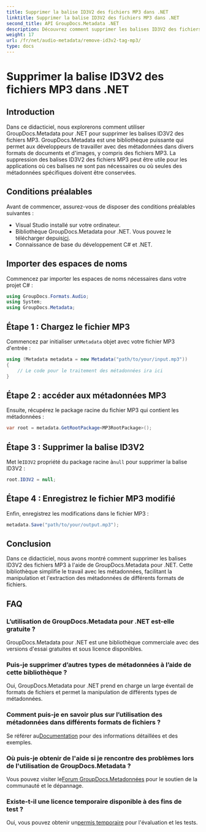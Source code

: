 ```yaml
---
title: Supprimer la balise ID3V2 des fichiers MP3 dans .NET
linktitle: Supprimer la balise ID3V2 des fichiers MP3 dans .NET
second_title: API GroupDocs.Metadata .NET
description: Découvrez comment supprimer les balises ID3V2 des fichiers MP3 à l’aide de GroupDocs.Metadata pour .NET. Gérez efficacement les métadonnées dans vos projets C#.
weight: 17
url: /fr/net/audio-metadata/remove-id3v2-tag-mp3/
type: docs
---
```

# Supprimer la balise ID3V2 des fichiers MP3 dans .NET

## Introduction
Dans ce didacticiel, nous explorerons comment utiliser GroupDocs.Metadata pour .NET pour supprimer les balises ID3V2 des fichiers MP3. GroupDocs.Metadata est une bibliothèque puissante qui permet aux développeurs de travailler avec des métadonnées dans divers formats de documents et d'images, y compris des fichiers MP3. La suppression des balises ID3V2 des fichiers MP3 peut être utile pour les applications où ces balises ne sont pas nécessaires ou où seules des métadonnées spécifiques doivent être conservées.
## Conditions préalables
Avant de commencer, assurez-vous de disposer des conditions préalables suivantes :
- Visual Studio installé sur votre ordinateur.
-  Bibliothèque GroupDocs.Metadata pour .NET. Vous pouvez le télécharger depuis[ici](https://releases.groupdocs.com/metadata/net/).
- Connaissance de base du développement C# et .NET.

## Importer des espaces de noms
Commencez par importer les espaces de noms nécessaires dans votre projet C# :
```csharp
using GroupDocs.Formats.Audio;
using System;
using GroupDocs.Metadata;
```
## Étape 1 : Chargez le fichier MP3
 Commencez par initialiser un`Metadata` objet avec votre fichier MP3 d'entrée :
```csharp
using (Metadata metadata = new Metadata("path/to/your/input.mp3"))
{
    // Le code pour le traitement des métadonnées ira ici
}
```
## Étape 2 : accéder aux métadonnées MP3
Ensuite, récupérez le package racine du fichier MP3 qui contient les métadonnées :
```csharp
var root = metadata.GetRootPackage<MP3RootPackage>();
```
## Étape 3 : Supprimer la balise ID3V2
 Met le`ID3V2` propriété du package racine à`null` pour supprimer la balise ID3V2 :
```csharp
root.ID3V2 = null;
```
## Étape 4 : Enregistrez le fichier MP3 modifié
Enfin, enregistrez les modifications dans le fichier MP3 :
```csharp
metadata.Save("path/to/your/output.mp3");
```

## Conclusion
Dans ce didacticiel, nous avons montré comment supprimer les balises ID3V2 des fichiers MP3 à l'aide de GroupDocs.Metadata pour .NET. Cette bibliothèque simplifie le travail avec les métadonnées, facilitant la manipulation et l'extraction des métadonnées de différents formats de fichiers.

## FAQ
### L’utilisation de GroupDocs.Metadata pour .NET est-elle gratuite ?
GroupDocs.Metadata pour .NET est une bibliothèque commerciale avec des versions d'essai gratuites et sous licence disponibles.
### Puis-je supprimer d’autres types de métadonnées à l’aide de cette bibliothèque ?
Oui, GroupDocs.Metadata pour .NET prend en charge un large éventail de formats de fichiers et permet la manipulation de différents types de métadonnées.
### Comment puis-je en savoir plus sur l’utilisation des métadonnées dans différents formats de fichiers ?
 Se référer au[Documentation](https://tutorials.groupdocs.com/metadata/net/) pour des informations détaillées et des exemples.
### Où puis-je obtenir de l'aide si je rencontre des problèmes lors de l'utilisation de GroupDocs.Metadata ?
 Vous pouvez visiter le[Forum GroupDocs.Metadonnées](https://forum.groupdocs.com/c/metadata/14) pour le soutien de la communauté et le dépannage.
### Existe-t-il une licence temporaire disponible à des fins de test ?
Oui, vous pouvez obtenir un[permis temporaire](https://purchase.groupdocs.com/temporary-license/) pour l'évaluation et les tests.